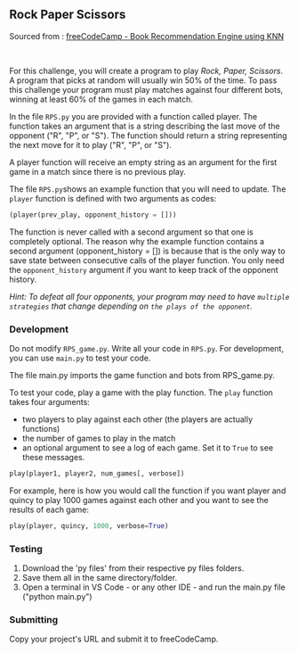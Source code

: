 ## Rock Paper Scissors

Sourced from : [freeCodeCamp - Book Recommendation Engine using KNN](https://www.freecodecamp.org/learn/machine-learning-with-python/machine-learning-with-python-projects/rock-paper-scissors)

<br>


For this challenge, you will create a program to play _Rock, Paper, Scissors_. A program that picks at random will usually win 50% of the time. To pass this challenge your program must play matches against four different bots, winning at least 60% of the games in each match.

In the file `RPS.py` you are provided with a function called player. The function takes an argument that is a string describing the last move of the opponent ("R", "P", or "S"). The function should return a string representing the next move for it to play ("R", "P", or "S").

A player function will receive an empty string as an argument for the first game in a match since there is no previous play.

The file `RPS.py`shows an example function that you will need to update. The `player` function is defined with two arguments as codes:

```python
(player(prev_play, opponent_history = []))
```

The function is never called with a second argument so that one is completely optional. The reason why the example function contains a second argument (opponent_history = []) is because that is the only way to save state between consecutive calls of the player function. You only need the `opponent_history` argument if you want to keep track of the opponent history.

_Hint: To defeat all four opponents, your program may need to have `multiple strategies` that change depending on `the plays of the opponent`._

### Development

Do not modify `RPS_game.py`. Write all your code in `RPS.py`. For development, you can use `main.py` to test your code.

The file main.py imports the game function and bots from RPS_game.py.

To test your code, play a game with the play function. The `play` function takes four arguments:

- two players to play against each other (the players are actually functions)
- the number of games to play in the match
- an optional argument to see a log of each game. Set it to `True` to see these messages.

```python
play(player1, player2, num_games[, verbose])
```

For example, here is how you would call the function if you want player and quincy to play 1000 games against each other and you want to see the results of each game:

```python
play(player, quincy, 1000, verbose=True)
```

### Testing

1. Download the 'py files' from their respective py files folders.
2. Save them all in the same directory/folder.
3. Open a terminal in VS Code - or any other IDE - and run the main.py file ("python main.py")

### Submitting

Copy your project's URL and submit it to freeCodeCamp.

